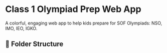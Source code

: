 # Class 1 Olympiad Prep Web App

A colorful, engaging web app to help kids prepare for SOF Olympiads: NSO, IMO, IEO, IGKO.

## 📁 Folder Structure
